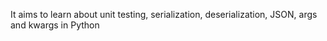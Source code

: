  It aims to learn about unit testing, serialization, deserialization, JSON, args and kwargs in Python

